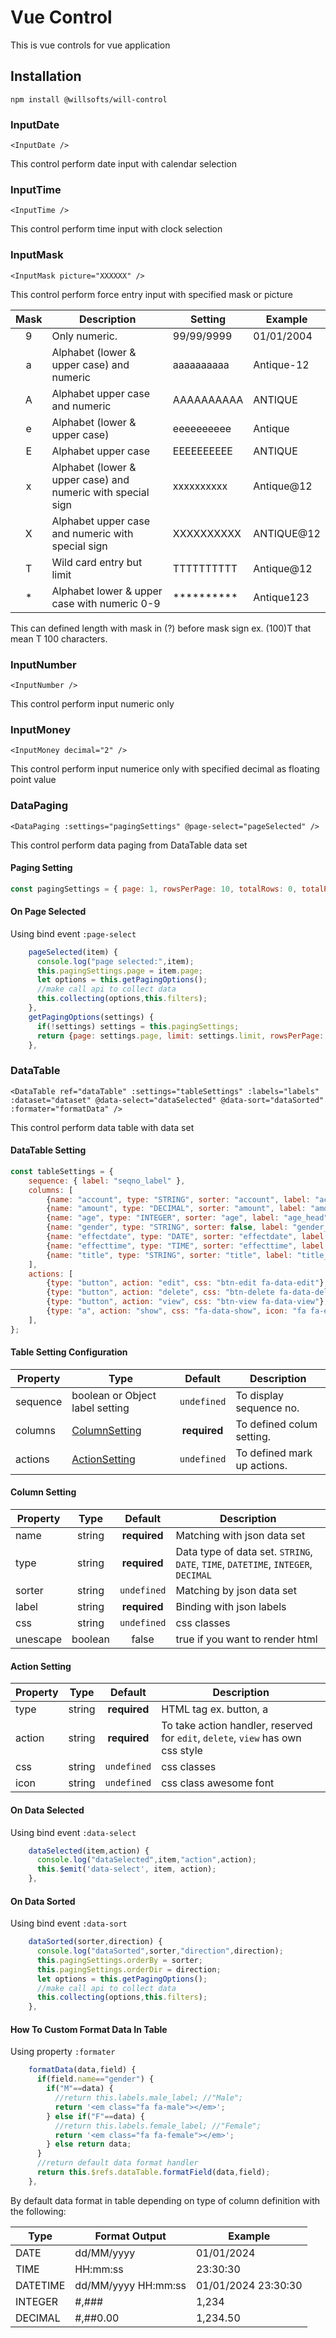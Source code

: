 # Vue Control

This is vue controls for vue application

## Installation

    npm install @willsofts/will-control

### InputDate

    <InputDate /> 

This control perform date input with calendar selection

### InputTime

    <InputTime />

This control perform time input with clock selection

### InputMask

    <InputMask picture="XXXXXX" />

This control perform force entry input with specified mask or picture 

| Mask | Description | Setting | Example |
| :--: | ----------- | ----------- | ----------- |
| 9 | Only numeric. | 99/99/9999 | 01/01/2004 |
| a | Alphabet (lower & upper case) and numeric | aaaaaaaaaa | Antique-12 |
| A | Alphabet upper case and numeric | AAAAAAAAAA | ANTIQUE |
| e | Alphabet (lower & upper case) | eeeeeeeeee | Antique |
| E | Alphabet upper case | EEEEEEEEEE | ANTIQUE |
| x | Alphabet (lower & upper case) and numeric with special sign | xxxxxxxxxx | Antique@12 |
| X | Alphabet upper case and numeric with special sign | XXXXXXXXXX | ANTIQUE@12 |
| T | Wild card entry but limit | TTTTTTTTTT | Antique@12 |
| * | Alphabet lower & upper case with numeric 0-9 | ********** | Antique123 |

This can defined length with mask in (?) before mask sign ex. (100)T that mean T 100 characters.

### InputNumber

    <InputNumber />

This control perform input numeric only

### InputMoney

    <InputMoney decimal="2" />

This control perform input numerice only with specified decimal as floating point value

### DataPaging

    <DataPaging :settings="pagingSettings" @page-select="pageSelected" />

This control perform data paging from DataTable data set

#### Paging Setting

```javascript
const pagingSettings = { page: 1, rowsPerPage: 10, totalRows: 0, totalPages: 1, limit: 10, offset: 10, rows: 0 };
```

#### On Page Selected

Using bind event `:page-select`

```javascript
    pageSelected(item) {
      console.log("page selected:",item);
      this.pagingSettings.page = item.page;
      let options = this.getPagingOptions();
      //make call api to collect data
      this.collecting(options,this.filters);
    },
    getPagingOptions(settings) {
      if(!settings) settings = this.pagingSettings;
      return {page: settings.page, limit: settings.limit, rowsPerPage: settings.rowsPerPage, orderBy: settings.orderBy?settings.orderBy:"", orderDir: settings.orderDir?settings.orderDir:"" };
    },
```

### DataTable

    <DataTable ref="dataTable" :settings="tableSettings" :labels="labels" :dataset="dataset" @data-select="dataSelected" @data-sort="dataSorted" :formater="formatData" />

This control perform data table with data set

#### DataTable Setting

```javascript
const tableSettings = {
    sequence: { label: "seqno_label" },
    columns: [
        {name: "account", type: "STRING", sorter: "account", label: "account_head", css: "text-center" },
        {name: "amount", type: "DECIMAL", sorter: "amount", label: "amount_head", css: "text-right" },
        {name: "age", type: "INTEGER", sorter: "age", label: "age_head", css: "text-center" },
        {name: "gender", type: "STRING", sorter: false, label: "gender_head", css: "text-center", unescape: true },
        {name: "effectdate", type: "DATE", sorter: "effectdate", label: "effectdate_head", css: "text-center" },
        {name: "effecttime", type: "TIME", sorter: "effecttime", label: "effecttime_head", css: "text-center" },
        {name: "title", type: "STRING", sorter: "title", label: "title_head", css: "text-left" }
    ],        
    actions: [
        {type: "button", action: "edit", css: "btn-edit fa-data-edit"},
        {type: "button", action: "delete", css: "btn-delete fa-data-delete"}
        {type: "button", action: "view", css: "btn-view fa-data-view"},
        {type: "a", action: "show", css: "fa-data-show", icon: "fa fa-eye"}
    ],
};
```
#### Table Setting Configuration

| Property | Type | Default | Description |
| -------- | ----------- | :-------: |----------- |
| sequence | boolean or Object label setting | `undefined` | To display sequence no. |
| columns | [ColumnSetting](#column-setting) | **required** | To defined colum setting. |
| actions | [ActionSetting](#action-setting) | `undefined` | To defined mark up actions. |


#### Column Setting

| Property | Type |  Default | Description |
| -------- | :----: | :----: | ----------- |
| name | string | **required** | Matching with json data set |
| type | string | **required** | Data type of data set. `STRING`, `DATE`, `TIME`, `DATETIME`, `INTEGER`, `DECIMAL` |
| sorter | string | `undefined` | Matching by json data set |
| label | string | **required**| Binding with json labels |
| css | string | `undefined` | css classes |
| unescape | boolean | false | true if you want to render html |

#### Action Setting

| Property | Type |  Default | Description |
| -------- | :----: | :----: | ----------- |
| type | string | **required** | HTML tag ex. button, a |
| action | string | **required** | To take action handler, reserved for `edit`, `delete`, `view` has own css style |
| css | string | `undefined` | css classes |
| icon | string | `undefined` | css class awesome font |


#### On Data Selected

Using bind event `:data-select`

```javascript
    dataSelected(item,action) {
      console.log("dataSelected",item,"action",action);
      this.$emit('data-select', item, action);
    },
```

#### On Data Sorted

Using bind event `:data-sort`

```javascript
    dataSorted(sorter,direction) {
      console.log("dataSorted",sorter,"direction",direction);
      this.pagingSettings.orderBy = sorter;
      this.pagingSettings.orderDir = direction;
      let options = this.getPagingOptions();
      //make call api to collect data
      this.collecting(options,this.filters);
    },
```

#### How To Custom Format Data In Table

Using property `:formater`

```javascript
    formatData(data,field) {
      if(field.name=="gender") {
        if("M"==data) {
          //return this.labels.male_label; //"Male";
          return '<em class="fa fa-male"></em>';
        } else if("F"==data) {
          //return this.labels.female_label; //"Female";
          return '<em class="fa fa-female"></em>';
        } else return data;  
      }
      //return default data format handler
      return this.$refs.dataTable.formatField(data,field);
    },    
```

By default data format in table depending on type of column definition with the following:

| Type | Format Output | Example |
| -------- | ----------- | ----------- |
| DATE | dd/MM/yyyy | 01/01/2024 |
| TIME | HH:mm:ss | 23:30:30 |
| DATETIME | dd/MM/yyyy HH:mm:ss | 01/01/2024 23:30:30 |
| INTEGER | #,### | 1,234 |
| DECIMAL | #,##0.00 | 1,234.50 |

